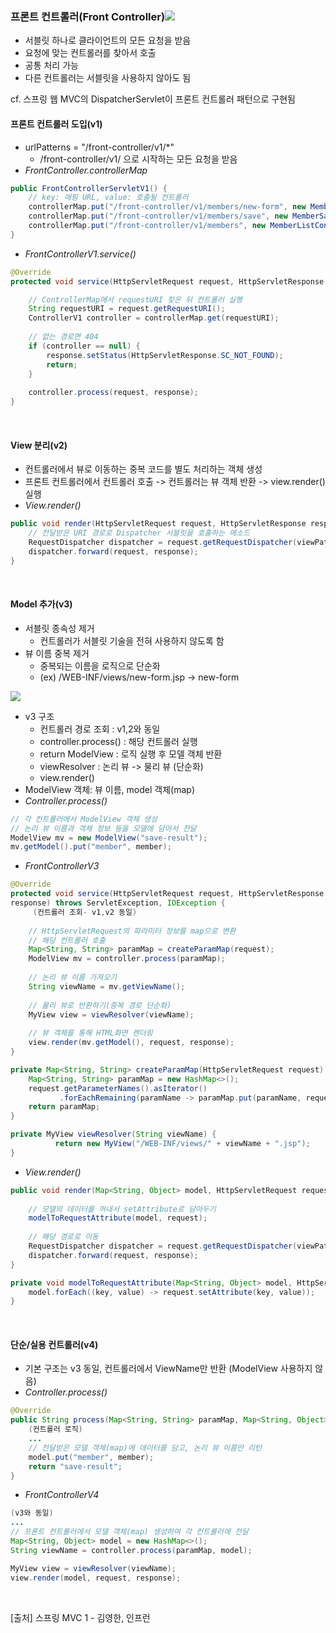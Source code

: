 ### 프론트 컨트롤러(Front Controller)![](https://velog.velcdn.com/images/psmin77/post/839bdc7f-b97f-4063-9120-ffc8f6d135e7/image.png)
- 서블릿 하나로 클라이언트의 모든 요청을 받음
- 요청에 맞는 컨트롤러를 찾아서 호출
- 공통 처리 가능
- 다른 컨트롤러는 서블릿을 사용하지 않아도 됨

cf. 스프링 웹 MVC의 DispatcherServlet이 프론트 컨트롤러 패턴으로 구현됨

#### 프론트 컨트롤러 도입(v1)
- urlPatterns = "/front-controller/v1/*"
  - /front-controller/v1/ 으로 시작하는 모든 요청을 받음
- _FrontController.controllerMap_
  
~~~ java
public FrontControllerServletV1() {
    // key: 매핑 URL, value: 호출될 컨트롤러
    controllerMap.put("/front-controller/v1/members/new-form", new MemberFormControllerV1());
    controllerMap.put("/front-controller/v1/members/save", new MemberSaveControllerV1());
    controllerMap.put("/front-controller/v1/members", new MemberListControllerV1());
}
~~~
- _FrontControllerV1.service()_
~~~ java
@Override
protected void service(HttpServletRequest request, HttpServletResponse response) throws ServletException, IOException {

    // ControllerMap에서 requestURI 찾은 뒤 컨트롤러 실행
    String requestURI = request.getRequestURI();
    ControllerV1 controller = controllerMap.get(requestURI);
    
    // 없는 경로면 404
    if (controller == null) {
        response.setStatus(HttpServletResponse.SC_NOT_FOUND);
        return;
    }
    
    controller.process(request, response);
}
~~~
<br>

#### View 분리(v2)
- 컨트롤러에서 뷰로 이동하는 중복 코드를 별도 처리하는 객체 생성
- 프론트 컨트롤러에서 컨트롤러 호출 -> 컨트롤러는 뷰 객체 반환 -> view.render() 실행
- _View.render()_
~~~java
public void render(HttpServletRequest request, HttpServletResponse response) throws ServletException, IOException {
    // 전달받은 URI 경로로 Dispatcher 서블릿을 호출하는 메소드 
    RequestDispatcher dispatcher = request.getRequestDispatcher(viewPath);
    dispatcher.forward(request, response);
}
~~~
<br>

#### Model 추가(v3)
- 서블릿 종속성 제거
  - 컨트롤러가 서블릿 기술을 전혀 사용하지 않도록 함
- 뷰 이름 중복 제거
  - 중복되는 이름을 로직으로 단순화
  - (ex) /WEB-INF/views/new-form.jsp -> new-form
  
![](https://velog.velcdn.com/images/psmin77/post/69fd1b9f-6957-4f46-b07c-e6282f44bf42/image.png)
- v3 구조
  - 컨트롤러 경로 조회 : v1,2와 동일
  - controller.process() : 해당 컨트롤러 실행
  - return ModelView : 로직 실행 후 모델 객체 반환
  - viewResolver : 논리 뷰 -> 물리 뷰 (단순화)
  - view.render()
- ModelView 객체: 뷰 이름, model 객체(map)
- _Controller.process()_
~~~ java
// 각 컨트롤러에서 ModelView 객체 생성
// 논리 뷰 이름과 객체 정보 등을 모델에 담아서 전달
ModelView mv = new ModelView("save-result");
mv.getModel().put("member", member); 
~~~
- _FrontControllerV3_
~~~ java
@Override
protected void service(HttpServletRequest request, HttpServletResponse
response) throws ServletException, IOException {
     (컨트롤러 조회- v1,v2 동일)
   
    // HttpServletRequest의 파라미터 정보를 map으로 변환
    // 해당 컨트롤러 호출
    Map<String, String> paramMap = createParamMap(request);
    ModelView mv = controller.process(paramMap);
    
    // 논리 뷰 이름 가져오기
    String viewName = mv.getViewName();
        
    // 물리 뷰로 반환하기(중복 경로 단순화)
    MyView view = viewResolver(viewName);
        
    // 뷰 객체를 통해 HTML화면 렌더링
    view.render(mv.getModel(), request, response);
}

private Map<String, String> createParamMap(HttpServletRequest request) {
    Map<String, String> paramMap = new HashMap<>();
    request.getParameterNames().asIterator()
           .forEachRemaining(paramName -> paramMap.put(paramName, request.getParameter(paramName)));
    return paramMap;
}

private MyView viewResolver(String viewName) {
          return new MyView("/WEB-INF/views/" + viewName + ".jsp");
}
~~~
- _View.render()_
~~~ java
public void render(Map<String, Object> model, HttpServletRequest request, HttpServletResponse response) throws ServletException, IOException {
    
    // 모델의 데이터를 꺼내서 setAttribute로 담아두기
    modelToRequestAttribute(model, request);
    
    // 해당 경로로 이동
    RequestDispatcher dispatcher = request.getRequestDispatcher(viewPath);
    dispatcher.forward(request, response);
}

private void modelToRequestAttribute(Map<String, Object> model, HttpServletRequest request) {
    model.forEach((key, value) -> request.setAttribute(key, value));
}
~~~
<br>

#### 단순/실용 컨트롤러(v4)
- 기본 구조는 v3 동일, 컨트롤러에서 ViewName만 반환
(ModelView 사용하지 않음)
- _Controller.process()_
~~~ java
@Override
public String process(Map<String, String> paramMap, Map<String, Object> model) {
    (컨트롤러 로직)
    ...
    // 전달받은 모델 객체(map)에 데이터를 담고, 논리 뷰 이름만 리턴
    model.put("member", member);
    return "save-result";
}
~~~
- _FrontControllerV4_
~~~ java
(v3와 동일)
...
// 프론트 컨트롤러에서 모델 객체(map) 생성하여 각 컨트롤러에 전달
Map<String, Object> model = new HashMap<>();
String viewName = controller.process(paramMap, model);

MyView view = viewResolver(viewName);
view.render(model, request, response);
~~~


<br>

>
[출처] 스프링 MVC 1 - 김영한, 인프런

